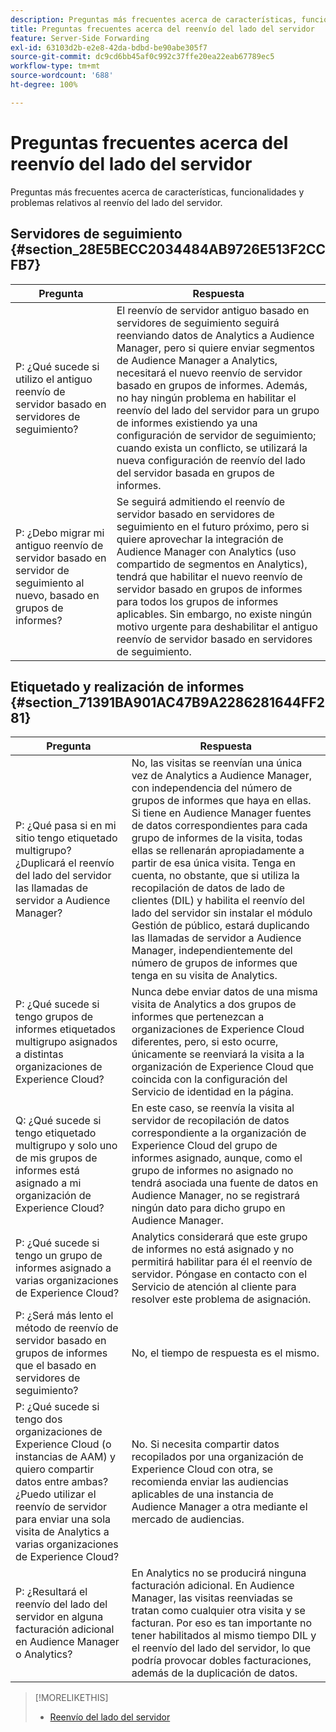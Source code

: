 ```yaml
---
description: Preguntas más frecuentes acerca de características, funcionalidades y problemas relativos al reenvío del lado del servidor.
title: Preguntas frecuentes acerca del reenvío del lado del servidor
feature: Server-Side Forwarding
exl-id: 63103d2b-e2e8-42da-bdbd-be90abe305f7
source-git-commit: dc9cd6bb45af0c992c37ffe20ea22eab67789ec5
workflow-type: tm+mt
source-wordcount: '688'
ht-degree: 100%

---
```


# Preguntas frecuentes acerca del reenvío del lado del servidor

Preguntas más frecuentes acerca de características, funcionalidades y problemas relativos al reenvío del lado del servidor.

## Servidores de seguimiento {#section_28E5BECC2034484AB9726E513F2CCFB7}

| Pregunta | Respuesta |
|--- |--- |
| P: ¿Qué sucede si utilizo el antiguo reenvío de servidor basado en servidores de seguimiento? | El reenvío de servidor antiguo basado en servidores de seguimiento seguirá reenviando datos de Analytics a Audience Manager, pero si quiere enviar segmentos de Audience Manager a Analytics, necesitará el nuevo reenvío de servidor basado en grupos de informes. Además, no hay ningún problema en habilitar el reenvío del lado del servidor para un grupo de informes existiendo ya una configuración de servidor de seguimiento; cuando exista un conflicto, se utilizará la nueva configuración de reenvío del lado del servidor basada en grupos de informes. |
| P: ¿Debo migrar mi antiguo reenvío de servidor basado en servidor de seguimiento al nuevo, basado en grupos de informes? | Se seguirá admitiendo el reenvío de servidor basado en servidores de seguimiento en el futuro próximo, pero si quiere aprovechar la integración de Audience Manager con Analytics (uso compartido de segmentos en Analytics), tendrá que habilitar el nuevo reenvío de servidor basado en grupos de informes para todos los grupos de informes aplicables. Sin embargo, no existe ningún motivo urgente para deshabilitar el antiguo reenvío de servidor basado en servidores de seguimiento. |

## Etiquetado y realización de informes {#section_71391BA901AC47B9A2286281644FF281}

| Pregunta | Respuesta |
|--- |--- |
| P: ¿Qué pasa si en mi sitio tengo etiquetado multigrupo? ¿Duplicará el reenvío del lado del servidor las llamadas de servidor a Audience Manager? | No, las visitas se reenvían una única vez de Analytics a Audience Manager, con independencia del número de grupos de informes que haya en ellas. Si tiene en Audience Manager fuentes de datos correspondientes para cada grupo de informes de la visita, todas ellas se rellenarán apropiadamente a partir de esa única visita.  Tenga en cuenta, no obstante, que si utiliza la recopilación de datos de lado de clientes (DIL) y habilita el reenvío del lado del servidor sin instalar el módulo Gestión de público, estará duplicando las llamadas de servidor a Audience Manager, independientemente del número de grupos de informes que tenga en su visita de Analytics. |
| P: ¿Qué sucede si tengo grupos de informes etiquetados multigrupo asignados a distintas organizaciones de Experience Cloud? | Nunca debe enviar datos de una misma visita de Analytics a dos grupos de informes que pertenezcan a organizaciones de Experience Cloud diferentes, pero, si esto ocurre, únicamente se reenviará la visita a la organización de Experience Cloud que coincida con la configuración del Servicio de identidad en la página. |
| Q: ¿Qué sucede si tengo etiquetado multigrupo y solo uno de mis grupos de informes está asignado a mi organización de Experience Cloud? | En este caso, se reenvía la visita al servidor de recopilación de datos correspondiente a la organización de Experience Cloud del grupo de informes asignado, aunque, como el grupo de informes no asignado no tendrá asociada una fuente de datos en Audience Manager, no se registrará ningún dato para dicho grupo en Audience Manager. |
| P: ¿Qué sucede si tengo un grupo de informes asignado a varias organizaciones de Experience Cloud? | Analytics considerará que este grupo de informes no está asignado y no permitirá habilitar para él el reenvío de servidor. Póngase en contacto con el Servicio de atención al cliente para resolver este problema de asignación. |
| P: ¿Será más lento el método de reenvío de servidor basado en grupos de informes que el basado en servidores de seguimiento? | No, el tiempo de respuesta es el mismo. |
| P: ¿Qué sucede si tengo dos organizaciones de Experience Cloud (o instancias de AAM) y quiero compartir datos entre ambas? ¿Puedo utilizar el reenvío de servidor para enviar una sola visita de Analytics a varias organizaciones de Experience Cloud? | No. Si necesita compartir datos recopilados por una organización de Experience Cloud con otra, se recomienda enviar las audiencias aplicables de una instancia de Audience Manager a otra mediante el mercado de audiencias. |
| P: ¿Resultará el reenvío del lado del servidor en alguna facturación adicional en Audience Manager o Analytics? | En Analytics no se producirá ninguna facturación adicional. En Audience Manager, las visitas reenviadas se tratan como cualquier otra visita y se facturan.  Por eso es tan importante no tener habilitados al mismo tiempo DIL y el reenvío del lado del servidor, lo que podría provocar dobles facturaciones, además de la duplicación de datos. |

>[!MORELIKETHIS]
>
>* [Reenvío del lado del servidor](/help/admin/admin/c-manage-report-suites/c-edit-report-suites/general/c-server-side-forwarding/ssf.md)

